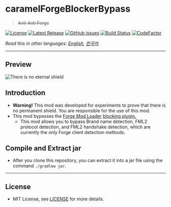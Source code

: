 # caramelForgeBlockerBypass 
> ~~Anti Anti Forge~~

[![License](https://img.shields.io/github/license/LemonCaramel/caramelForgeBlockerBypass)](https://github.com/LemonCaramel/caramelForgeBlockerBypass/blob/master/LICENSE)
[![Latest Release](https://img.shields.io/github/v/release/LemonCaramel/caramelForgeBlockerBypass)](https://caramel.moe/)
[![GitHub issues](https://img.shields.io/github/issues/LemonCaramel/caramelForgeBlockerBypass)](https://github.com/LemonCaramel/caramelForgeBlockerBypass/issues)
[![Build Status](https://travis-ci.com/LemonCaramel/caramelForgeBlockerBypass.svg?branch=master)](https://travis-ci.com/LemonCaramel/caramelForgeBlockerBypass)
[![CodeFactor](https://www.codefactor.io/repository/github/lemoncaramel/caramelforgeblockerbypass/badge/master)](https://www.codefactor.io/repository/github/lemoncaramel/caramelforgeblockerbypass/overview/master)

*Read this in other languages: [English](README.md), [한국어](README.ko.md).*

--------

Preview
--------
![There is no eternal shield](https://user-images.githubusercontent.com/45729082/103235450-92f5ea80-4985-11eb-8279-20d3a9d3512f.gif)

Introduction
--------
 - **Warning!** This mod was developed for experiments to prove that there is no permanent shield. You are responsible for the use of this mod.
 - This mod bypasses the [Forge Mod Loader](https://github.com/MinecraftForge/MinecraftForge) [blocking plugin.](https://github.com/LemonCaramel/caramelForgeBlocker)
   - This mod allows you to bypass Brand name detection, FML2 protocol detection, and FML2 handshake detection, which are currently the only Forge client detection methods.

Compile and Extract jar
--------
- After you clone this repository, you can extract it into a jar file using the command `./gradlew jar`.

----------

License
--------
 - MIT License, see [LICENSE](https://github.com/LemonCaramel/caramelForgeBlockerBypass/blob/master/LICENSE) for more details.
